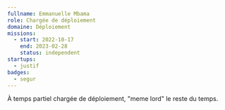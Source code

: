 ```yaml
---
fullname: Emmanuelle Mbama
role: Chargée de déploiement 
domaine: Déploiement
missions:
  - start: 2022-10-17
    end: 2023-02-28
    status: independent
startups:
  - justif
badges:
  - segur
---
```


À temps partiel chargée de déploiement, "meme lord" le reste du temps.

